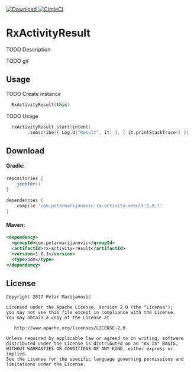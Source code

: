 [ ![Download](https://api.bintray.com/packages/petarmarijanovic/maven/rx-activity-result/images/download.svg) ](https://bintray.com/petarmarijanovic/maven/rx-activity-result/_latestVersion)
[![CircleCI](https://circleci.com/gh/PetarMarijanovic/RxActivityResult/tree/master.svg?style=svg)](https://circleci.com/gh/PetarMarijanovic/RxActivityResult/tree/master)

# RxActivityResult

TODO Description

TODO gif

Usage
-----

TODO Create instance
```kotlin
  RxActivityResult(this)
```

TODO Usage
```kotlin
  rxActivityResult.start(intent)
        .subscribe({ Log.d("Result", it) }, { it.printStackTrace() })       
```

Download
--------

#### Gradle:
```groovy
repositories {
    jcenter()
}
    
dependencies {
    compile 'com.petarmarijanovic:rx-activity-result:1.0.1'
}
```

#### Maven:
```xml
<dependency>
  <groupId>com.petarmarijanovic</groupId>
  <artifactId>rx-activity-result</artifactId>
  <version>1.0.1</version>
  <type>pom</type>
</dependency>
```

License
-------

    Copyright 2017 Petar Marijanović

    Licensed under the Apache License, Version 2.0 (the "License");
    you may not use this file except in compliance with the License.
    You may obtain a copy of the License at

       http://www.apache.org/licenses/LICENSE-2.0

    Unless required by applicable law or agreed to in writing, software
    distributed under the License is distributed on an "AS IS" BASIS,
    WITHOUT WARRANTIES OR CONDITIONS OF ANY KIND, either express or implied.
    See the License for the specific language governing permissions and
    limitations under the License.
